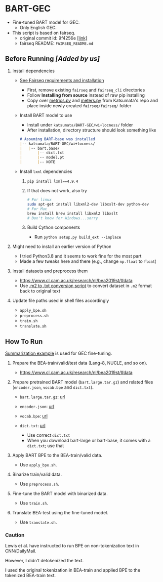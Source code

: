 # BART-GEC
- Fine-tuned BART model for GEC.
  - Only English GEC.
- This script is based on fairseq.
  - original commit id: 9f4256e [[link]](https://github.com/pytorch/fairseq/tree/9f4256edf60554afbcaadfa114525978c141f2bd)
  - fairseq README: `FAIRSEQ_README.md`

## Before Running _\[Added by us\]_

1. Install dependencies

    - [See Fairseq requirements and installation](./FAIRSEQ_README.md#requirements-and-installation)

        - First, remove existing `fairseq` and `fairseq_cli` directories
        - Follow **Installing from source** instead of raw pip installing
        - Copy over [metrics.py](https://github.com/Katsumata420/generic-pretrained-GEC/blob/master/BART-GEC/fairseq/metrics.py) and [meters.py](https://github.com/Katsumata420/generic-pretrained-GEC/blob/master/BART-GEC/fairseq/meters.py) from Katsumata's repo and place inside newly created `fairseq/fairseq/` folder

    - Install BART model to use

        - Install under `katsumata/BART-GEC/wi+locness/` folder
        - After installation, directory structure should look something like

        ```md
        # Assuming BART-base was installed
        |-- katsumata/BART-GEC/wi+locness/
        |   |-- bart.base/
        |       |-- dict.txt
        |       |-- model.pt
        |       |-- NOTE
        ```

    - Install `lxml` dependencies

        1. `pip install lxml==4.9.4`
        1. If that does not work, also try

            ```bash
            # For linux
            sudo apt-get install libxml2-dev libxslt-dev python-dev
            # For Mac
            brew install brew install libxml2 libxslt
            # Don't know for Windows...sorry
            ```

        1. Build Cython components

            - Run `python setup.py build_ext --inplace`

1. Might need to install an earlier version of Python

    - I tried Python3.8 and it seems to work fine for the most part
    - Made a few tweaks here and there (e.g., change `np.float` to `float`)

1. Install datasets and preprocess them

    - https://www.cl.cam.ac.uk/research/nl/bea2019st/#data
    - Use [.m2 to .txt conversion script](./wi+locness/m2_to_txt.py) to convert dataset in `.m2` format back to original text

1. Update file paths used in shell files accordingly

    - `apply_bpe.sh`
    - `preprocess.sh`
    - `train.sh`
    - `translate.sh`

## How To Run
[Summarization example](https://github.com/Katsumata420/generic-pretrained-GEC/blob/master/BART-GEC/examples/bart/README.cnn.md) is used for GEC fine-tuning.

1. Prepare the BEA-train/valid/test data (Lang-8, NUCLE, and so on).
    - https://www.cl.cam.ac.uk/research/nl/bea2019st/#data
2. Prepare pretrained BART model (`bart.large.tar.gz`) and related files
 (`encoder.json`, `vocab.bpe` and `dict.txt`).
    - `bart.large.tar.gz`: [url](https://dl.fbaipublicfiles.com/fairseq/models/bart.large.tar.gz)
    - `encoder.json`: [url](https://dl.fbaipublicfiles.com/fairseq/gpt2_bpe/encoder.json)
    - `vocab.bpe`: [url](https://dl.fbaipublicfiles.com/fairseq/gpt2_bpe/vocab.bpe)
    - `dict.txt`: [url](https://dl.fbaipublicfiles.com/fairseq/gpt2_bpe/dict.txt)

        - Use correct `dict.txt`
        - When you download bart-large or bart-base, it comes with a `dict.txt`; use that

2. Apply BART BPE to the BEA-train/valid data.
    - Use `apply_bpe.sh`.
3. Binarize train/valid data.
    - Use `preprocess.sh`.
4. Fine-tune the BART model with binarized data.
    - Use `train.sh`.
5. Translate BEA-test using the fine-tuned model.
    - Use `translate.sh`.

### Caution
Lewis et al. have instructed to run BPE on non-tokenization text in CNN/DailyMail.

However, I didn't detokenized the text.

I used the original tokenization in BEA-train and applied BPE to the tokenized BEA-train text.

